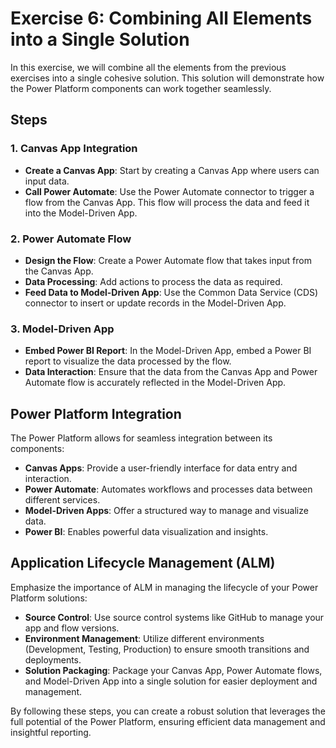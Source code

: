 # Exercise 6: Combining All Elements into a Single Solution

In this exercise, we will combine all the elements from the previous exercises into a single cohesive solution. This solution will demonstrate how the Power Platform components can work together seamlessly.

## Steps

### 1. Canvas App Integration

- **Create a Canvas App**: Start by creating a Canvas App where users can input data.
- **Call Power Automate**: Use the Power Automate connector to trigger a flow from the Canvas App. This flow will process the data and feed it into the Model-Driven App.

### 2. Power Automate Flow

- **Design the Flow**: Create a Power Automate flow that takes input from the Canvas App.
- **Data Processing**: Add actions to process the data as required.
- **Feed Data to Model-Driven App**: Use the Common Data Service (CDS) connector to insert or update records in the Model-Driven App.

### 3. Model-Driven App

- **Embed Power BI Report**: In the Model-Driven App, embed a Power BI report to visualize the data processed by the flow.
- **Data Interaction**: Ensure that the data from the Canvas App and Power Automate flow is accurately reflected in the Model-Driven App.

## Power Platform Integration

The Power Platform allows for seamless integration between its components:

- **Canvas Apps**: Provide a user-friendly interface for data entry and interaction.
- **Power Automate**: Automates workflows and processes data between different services.
- **Model-Driven Apps**: Offer a structured way to manage and visualize data.
- **Power BI**: Enables powerful data visualization and insights.

## Application Lifecycle Management (ALM)

Emphasize the importance of ALM in managing the lifecycle of your Power Platform solutions:

- **Source Control**: Use source control systems like GitHub to manage your app and flow versions.
- **Environment Management**: Utilize different environments (Development, Testing, Production) to ensure smooth transitions and deployments.
- **Solution Packaging**: Package your Canvas App, Power Automate flows, and Model-Driven App into a single solution for easier deployment and management.

By following these steps, you can create a robust solution that leverages the full potential of the Power Platform, ensuring efficient data management and insightful reporting.
